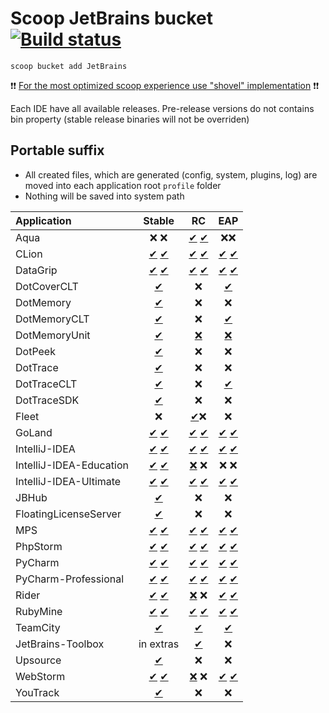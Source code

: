 # Scoop JetBrains bucket [![Build status](https://img.shields.io/appveyor/ci/Ash258/scoop-Jetbrains/master.svg?style=popout&logo=appveyor&label=AppVeyor)](https://ci.appveyor.com/project/Ash258/scoop-jetbrains)

`scoop bucket add JetBrains`

❗❗ [For the most optimized scoop experience use "shovel" implementation](https://github.com/Ash258/Scoop-Core) ❗❗

Each IDE have all available releases. Pre-release versions do not contains bin property (stable release binaries will not be overriden)

## Portable suffix

- All created files, which are generated (config, system, plugins, log) are moved into each application root `profile` folder
- Nothing will be saved into system path

| Application             |                                             Stable                                             |                                                   RC                                                   |                                                  EAP                                                  |
| :---------------------- | :--------------------------------------------------------------------------------------------: | :----------------------------------------------------------------------------------------------------: | :---------------------------------------------------------------------------------------------------: |
| Aqua                    |                                              ❌ ❌                                               |                         [✔](./bucket/Aqua-RC.yml) [✔](./bucket/Aqua-RC-np.yml)                         |                                                  ❌❌                                                   |
| CLion                   |                   [✔](./bucket/CLion.json) [✔](./bucket/CLion-portable.json)                   |                    [✔](./bucket/CLion-RC.json) [✔](./bucket/CLion-RC-portable.json)                    |                  [✔](./bucket/CLion-EAP.json) [✔](./bucket/CLion-EAP-portable.json)                   |
| DataGrip                |                [✔](./bucket/DataGrip.json) [✔](./bucket/DataGrip-portable.json)                |                 [✔](./bucket/DataGrip-RC.json) [✔](./bucket/DataGrip-RC-portable.json)                 |               [✔](./bucket/DataGrip-EAP.json) [✔](./bucket/DataGrip-EAP-portable.json)                |
| DotCoverCLT             |                                 [✔](./bucket/DotCoverCLT.json)                                 |                                                   ❌                                                    |                                  [✔](./bucket/DotCoverCLT-EAP.json)                                   |
| DotMemory               |                                  [✔](./bucket/DotMemory.json)                                  |                                                   ❌                                                    |                                                   ❌                                                   |
| DotMemoryCLT            |                                [✔](./bucket/DotMemoryCLT.json)                                 |                                                   ❌                                                    |                                  [✔](./bucket/DotMemoryCLT-EAP.json)                                  |
| DotMemoryUnit           |                                [✔](./bucket/DotMemoryUnit.json)                                |  [❌](https://data.services.jetbrains.com/products/releases?code=DMU&latest=true&platform=zip&type=rc)  | [❌](https://data.services.jetbrains.com/products/releases?code=DMU&latest=true&platform=zip&type=eap) |
| DotPeek                 |                                   [✔](./bucket/DotPeek.json)                                   |                                                   ❌                                                    |                                                   ❌                                                   |
| DotTrace                |                                  [✔](./bucket/DotTrace.json)                                   |                                                   ❌                                                    |                                                   ❌                                                   |
| DotTraceCLT             |                                 [✔](./bucket/DotTraceCLT.json)                                 |                                                   ❌                                                    |                                  [✔](./bucket/DotMemoryCLT-EAP.json)                                  |
| DotTraceSDK             |                                 [✔](./bucket/DotTraceSDK.json)                                 |                                                   ❌                                                    |                                                   ❌                                                   |
| Fleet                   |                                               ❌                                                |                                        [✔](./bucket/Fleed.yml)❌                                        |                                                   ❌                                                   |
| GoLand                  |                  [✔](./bucket/GoLand.json) [✔](./bucket/GoLand-portable.json)                  |                   [✔](./bucket/GoLand-RC.json) [✔](./bucket/GoLand-RC-portable.json)                   |                 [✔](./bucket/GoLand-EAP.json) [✔](./bucket/GoLand-EAP-portable.json)                  |
| IntelliJ-IDEA           |           [✔](./bucket/IntelliJ-IDEA.json) [✔](./bucket/IntelliJ-IDEA-portable.json)           |            [✔](./bucket/IntelliJ-IDEA-RC.json) [✔](./bucket/IntelliJ-IDEA-RC-portable.json)            |          [✔](./bucket/IntelliJ-IDEA-EAP.json) [✔](./bucket/IntelliJ-IDEA-EAP-portable.json)           |
| IntelliJ-IDEA-Education | [✔](./bucket/IntelliJ-IDEA-Education.json) [✔](./bucket/IntelliJ-IDEA-Education-portable.json) | [❌](https://data.services.jetbrains.com/products/releases?code=IIE&latest=true&platform=zip&type=rc) ❌ |                                                  ❌ ❌                                                  |
| IntelliJ-IDEA-Ultimate  |  [✔](./bucket/IntelliJ-IDEA-Ultimate.json) [✔](./bucket/IntelliJ-IDEA-Ultimate-portable.json)  |   [✔](./bucket/IntelliJ-IDEA-Ultimate-RC.json) [✔](./bucket/IntelliJ-IDEA-Ultimate-RC-portable.json)   | [✔](./bucket/IntelliJ-IDEA-Ultimate-EAP.json) [✔](./bucket/IntelliJ-IDEA-Ultimate-EAP-portable.json)  |
| JBHub                   |                                    [✔](./bucket/JBHub.yml)                                     |                                                   ❌                                                    |                                                   ❌                                                   |
| FloatingLicenseServer   |                            [✔](./bucket/FloatingLicenseServer.yml)                             |                                                   ❌                                                    |                                                   ❌                                                   |
| MPS                     |                     [✔](./bucket/MPS.json) [✔](./bucket/MPS-portable.json)                     |                      [✔](./bucket/MPS-RC.json) [✔](./bucket/MPS-RC-portable.json)                      |                    [✔](./bucket/MPS-EAP.json) [✔](./bucket/MPS-EAP-portable.json)                     |
| PhpStorm                |                [✔](./bucket/PhpStorm.json) [✔](./bucket/PhpStorm-portable.json)                |                 [✔](./bucket/PhpStorm-RC.json) [✔](./bucket/PhpStorm-RC-portable.json)                 |               [✔](./bucket/PhpStorm-EAP.json) [✔](./bucket/PhpStorm-EAP-portable.json)                |
| PyCharm                 |                 [✔](./bucket/PyCharm.json) [✔](./bucket/PyCharm-portable.json)                 |                  [✔](./bucket/PyCharm-RC.json) [✔](./bucket/PyCharm-RC-portable.json)                  |                [✔](./bucket/PyCharm-EAP.json) [✔](./bucket/PyCharm-EAP-portable.json)                 |
| PyCharm-Professional    |    [✔](./bucket/PyCharm-Professional.json) [✔](./bucket/PyCharm-Professional-portable.json)    |     [✔](./bucket/PyCharm-Professional-RC.json) [✔](./bucket/PyCharm-Professional-RC-portable.json)     |   [✔](./bucket/PyCharm-Professional-EAP.json) [✔](./bucket/PyCharm-Professional-EAP-portable.json)    |
| Rider                   |                   [✔](./bucket/Rider.json) [✔](./bucket/Rider-portable.json)                   | [❌](https://data.services.jetbrains.com/products/releases?code=RD&latest=true&platform=zip&type=rc) ❌  |                  [✔](./bucket/Rider-EAP.json) [✔](./bucket/Rider-EAP-portable.json)                   |
| RubyMine                |                [✔](./bucket/RubyMine.json) [✔](./bucket/RubyMine-portable.json)                |                 [✔](./bucket/RubyMine-RC.json) [✔](./bucket/RubyMine-RC-portable.json)                 |               [✔](./bucket/RubyMine-EAP.json) [✔](./bucket/RubyMine-EAP-portable.json)                |
| TeamCity                |                                   [✔](./bucket/TeamCity.yml)                                   |                                     [✔](./bucket/TeamCity-RC.yml)                                      |                                    [✔](./bucket/TeamCity-EAP.yml)                                     |
| JetBrains-Toolbox       |                                           in extras                                            |                                [✔](./bucket/JetBrains-Toolbox-RC.json)                                 |                                                   ❌                                                   |
| Upsource                |                                   [✔](./bucket/Upsource.yml)                                   |                                                   ❌                                                    |                                                   ❌                                                   |
| WebStorm                |                [✔](./bucket/WebStorm.json) [✔](./bucket/WebStorm-portable.json)                | [❌](https://data.services.jetbrains.com/products/releases?code=WS&latest=true&platform=zip&type=rc) ❌  |               [✔](./bucket/WebStorm-EAP.json) [✔](./bucket/WebStorm-EAP-portable.json)                |
| YouTrack                |                                   [✔](./bucket/YouTrack.yml)                                   |                                                   ❌                                                    |                                                   ❌                                                   |
